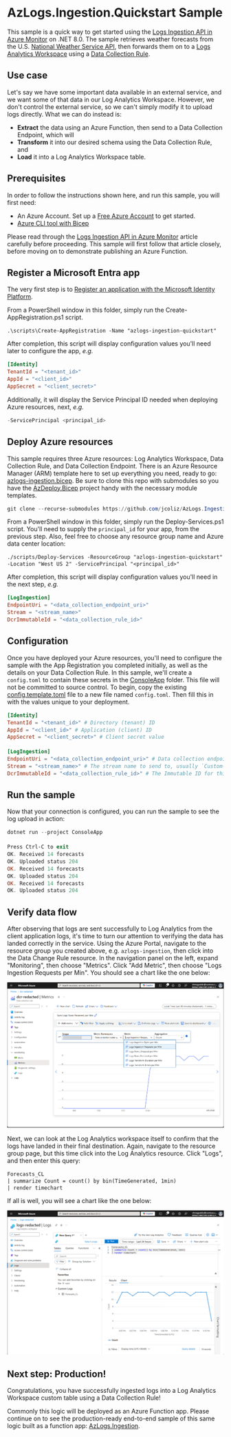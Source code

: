 # AzLogs.Ingestion.Quickstart Sample

This sample is a quick way to get started using the [Logs Ingestion API in Azure Monitor](https://learn.microsoft.com/en-us/azure/azure-monitor/logs/logs-ingestion-api-overview) on .NET 8.0.
The sample retrieves weather forecasts from the U.S. [National Weather Service API](https://www.weather.gov/documentation/services-web-api), then forwards them on to a [Logs Analytics Workspace](https://learn.microsoft.com/en-us/azure/azure-monitor/logs/log-analytics-workspace-overview) using a [Data Collection Rule](https://learn.microsoft.com/en-us/azure/azure-monitor/essentials/data-collection-rule-overview).

## Use case

Let's say we have some important data available in an external service, and we want some of that data in our Log Analytics Workspace. However, we don't control the external service, so we can't simply modify it to upload logs directly. What we can do instead is:

* **Extract** the data using an Azure Function, then send to a Data Collection Endpoint, which will
* **Transform** it into our desired schema using the Data Collection Rule, and
* **Load** it into a Log Analytics Workspace table.

## Prerequisites

In order to follow the instructions shown here, and run this sample, you will first need:

* An Azure Account. Set up a [Free Azure Account](https://azure.microsoft.com/en-us/pricing/purchase-options/azure-account) to get started.
* [Azure CLI tool with Bicep](https://learn.microsoft.com/en-us/azure/azure-resource-manager/bicep/install#azure-cli)

Please read through the [Logs Ingestion API in Azure Monitor](https://learn.microsoft.com/en-us/azure/azure-monitor/logs/logs-ingestion-api-overview) article carefully before proceeding.
This sample will first follow that article closely, before moving on to demonstrate publishing an Azure Function.

## Register a Microsoft Entra app

The very first step is to [Register an application with the Microsoft Identity Platform](https://learn.microsoft.com/en-us/entra/identity-platform/quickstart-register-app?tabs=client-secret). 

From a PowerShell window in this folder, simply run the Create-AppRegistration.ps1 script.

```dotnetcli
.\scripts\Create-AppRegistration -Name "azlogs-ingestion-quickstart"
```

After completion, this script will display configuration values you'll need later to configure the app, _e.g._

```toml
[Identity]
TenantId = "<tenant_id>"
AppId = "<client_id>"
AppSecret = "<client_secret>" 
```

Additionally, it will display the Service Principal ID needed when deploying Azure resources, next, _e.g._

```powershell
-ServicePrincipal <principal_id>
```

## Deploy Azure resources

This sample requires three Azure resources: Log Analytics Workspace, Data Collection Rule, and Data Collection Endpoint. There is an Azure Resource Manager (ARM) template here to set up everything you need, ready to go: [azlogs-ingestion.bicep](./.azure/deploy/azlogs-ingestion.bicep).
Be sure to clone this repo with submodules so you have the [AzDeploy.Bicep](https://github.com/jcoliz/AzDeploy.Bicep) project handy with the necessary module templates.

```powershell
git clone --recurse-submodules https://github.com/jcoliz/AzLogs.Ingestion.Quickstart.git
```

From a PowerShell window in this folder, simply run the Deploy-Services.ps1 script. You'll need to supply the `principal_id` for your app, from the previous step.
Also, feel free to choose any resource group name and Azure data center location:

```dotnetcli
./scripts/Deploy-Services -ResourceGroup "azlogs-ingestion-quickstart" -Location "West US 2" -ServicePrincipal "<principal_id>"
```

After completion, this script will display configuration values you'll need in the next step, _e.g._

```toml
[LogIngestion]
EndpointUri = "<data_collection_endpoint_uri>" 
Stream = "<stream_name>" 
DcrImmutableId = "<data_collection_rule_id>"
```

## Configuration

Once you have deployed your Azure resources, you'll need to configure the sample with the App Registration you completed initially,
as well as the details on your Data Collection Rule. In this sample, we'll create a `config.toml` to contain these secrets in the [ConsoleApp](./ConsoleApp/) folder. This file will not be committed to source control.
To begin, copy the existing [config.template.toml](./ConsoleApp/config.template.toml) file to a new file named `config.toml`. Then fill this in with the values unique to your deployment.

```toml
[Identity]
TenantId = "<tenant_id>" # Directory (tenant) ID
AppId = "<client_id>" # Application (client) ID
AppSecret = "<client_secret>" # Client secret value

[LogIngestion]
EndpointUri = "<data_collection_endpoint_uri>" # Data collection endpoint, be sure to include https://
Stream = "<stream_name>" # The stream name to send to, usually `Custom-<table>_CL`
DcrImmutableId = "<data_collection_rule_id>" # The Immutable ID for this Data Collection Rule 
```

## Run the sample

Now that your connection is configured, you can run the sample to see the log upload in action:

```powershell
dotnet run --project ConsoleApp

Press Ctrl-C to exit
OK. Received 14 forecasts
OK. Uploaded status 204
OK. Received 14 forecasts
OK. Uploaded status 204
OK. Received 14 forecasts
OK. Uploaded status 204
```

## Verify data flow

After observing that logs are sent successfully to Log Analytics from the client application logs, it's time to turn our attention
to verifying the data has landed correctly in the service. Using the Azure Portal, navigate to the resource group you created above, e.g. `azlogs-ingestion`, then click into the Data Change Rule resource. In the navigation panel on the left, expand "Monitoring", then choose "Metrics". Click "Add Metric", then choose "Logs Ingestion Requests per Min". You should see a chart like the one below:

![Data Change Rule Metrics](./docs/images/dcr-metrics.png)

Next, we can look at the Log Analytics workspace itself to confirm that the logs have landed in their final destination. Again, navigate to the resource group page, but this time click into the Log Analytics resource. Click "Logs", and then enter this query:

```kql
Forecasts_CL
| summarize Count = count() by bin(TimeGenerated, 1min)
| render timechart 
```

If all is well, you will see a chart like the one below:

![Log Analytics Workspace Query](./docs/images/logs-query.png)

## Next step: Production!

Congratulations, you have successfully ingested logs into a Log Analytics Workspace custom table using a Data Collection Rule!

Commonly this logic will be deployed as an Azure Function app. Please continue on to see the production-ready end-to-end sample of this same logic built as a function app: [AzLogs.Ingestion](https://github.com/jcoliz/AzLogs.Ingestion).